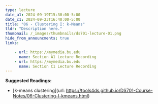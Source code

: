 ```yaml
---
type: lecture
date_a1: 2024-09-19T15:30:00-5:00
date_c1: 2024-09-23T16:40:00-5:00
title: "06 - Clustering I: k-Means"
tldr: "Description here."
thumbnail: /_images/thumbnails/ds701-lecture-01.png
hide_from_announcments: true
links: 

    - url: https://mymedia.bu.edu
      name: Section A1 Lecture Recording
    - url: https://mymedia.bu.edu
      name: Section C1 Lecture Recording
---
```


**Suggested Readings:**
- [k-means clustering](url: https://tools4ds.github.io/DS701-Course-Notes/06-Clustering-I-kmeans.html)
